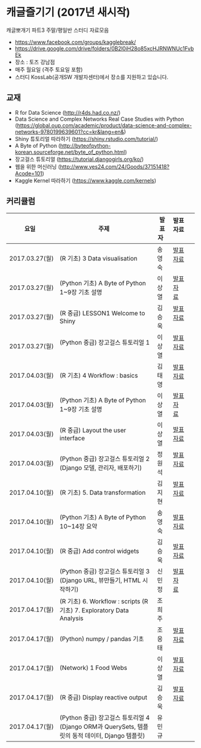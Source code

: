 # 캐글즐기기 (2017년 새시작)

캐글뽀개기 파트3 주말/평일반 스터디 자료모음

* https://www.facebook.com/groups/kagglebreak/
* https://drive.google.com/drive/folders/0B2l0iH28o85xcHJRNWNUc1FvbEk
* 장소 : 토즈 강남점 
* 매주 월요일 (격주 토요일 포함)
* 스터디 KossLab(공개SW 개발자센터)에서 장소를 지원하고 있습니다.

## 교재
* R for Data Science (http://r4ds.had.co.nz/)
* Data Science and Complex Networks Real Case Studies with Python (https://global.oup.com/academic/product/data-science-and-complex-networks-9780199639601?cc=kr&lang=en&)
* Shiny 튜토리얼 따라하기 (https://shiny.rstudio.com/tutorial/)
* A Byte of Python (http://byteofpython-korean.sourceforge.net/byte_of_python.html)
* 장고걸스 튜토리얼 (https://tutorial.djangogirls.org/ko/)
* 웹을 위한 머신러닝 (http://www.yes24.com/24/Goods/37151418?Acode=101)
* Kaggle Kernel 따라하기 (https://www.kaggle.com/kernels)


## 커리큘럼
|요일   |주제   |발표자   |발표자료   |   |
|---|---|---|---|---|
|2017.03.27(월)|(R 기초) 3 Data visualisation   |송영숙   |[발표자료](https://github.com/KaggleBreak/analyticstool/blob/master/part3/R/0327/3%20visualisation-20170328T065654Z-001/3%20visualisation/R%20for%20data%20science%203%20Data%20visualisation.ipynb)   |   |
|2017.03.27(월)|(Python 기초) A Byte of Python 1~9장 기초 설명   |이상열   |[발표자료](https://github.com/KaggleBreak/analyticstool/blob/master/part3/Python/byteofpython/A%20Byte%20of%20Python%201_9.ipynb)  |   |
|2017.03.27(월)|(R 중급) LESSON1 Welcome to Shiny   |김승욱   |[발표자료](https://encaion.shinyapps.io/shiny_color_picker_170327/)    |   |
|2017.03.27(월)|(Python 중급) 장고걸스 튜토리얼 1   |이상열   |[발표자료](https://github.com/KaggleBreak/analyticstool/blob/master/part3/Python/Django/Django%20Girls%20Tutorial%201.ipynb)   |   |
|2017.04.03(월)|(R 기초) 4 Workflow : basics   |김태영   |[발표자료](https://github.com/KaggleBreak/analyticstool/blob/master/part3/R/0403_basics/basics.pptx)   |   |
|2017.04.03(월)|(Python 기초) A Byte of Python 1~9장 기초 설명   |이상열   |[발표자료](https://github.com/KaggleBreak/analyticstool/blob/master/part3/Python/byteofpython/A%20Byte%20of%20Python%201_9.ipynb)  |   |
|2017.04.03(월)|(R 중급) Layout the user interface   |이상열  |[발표자료](https://github.com/KaggleBreak/analyticstool/blob/master/part3/R/0403/LESSON%202_Build%20a%20user-interface.ipynb) ||
|2017.04.03(월)|(Python 중급) 장고걸스 튜토리얼 2 (Django 모델, 관리자, 배포하기)  |정원석   |[발표자료](https://github.com/KaggleBreak/analyticstool/blob/master/part3/Python/Django/Django%20Girls%20Tutorial2.pdf)   |   |
|2017.04.10(월)|(R 기초) 5. Data transformation   |김지현   |[발표자료](https://github.com/KaggleBreak/analyticstool/blob/master/part3/R/0410_transformation/5_data_transformation.pdf)   |   |
|2017.04.10(월)|(Python 기초) A Byte of Python 10~14장 요약   |송영숙   |[발표자료](ithub.com/KaggleBreak/analyticstool/blob/master/part3/Python/byteofpython/byteofpython1014.ipynb) |   |
|2017.04.10(월)|(R 중급) Add control widgets   |김승욱  |[발표자료](https://github.com/KaggleBreak/analyticstool/blob/master/part3/R/0410_widgets/all_buttons_in_shiny.R) ||
|2017.04.10(월)|(Python 중급) 장고걸스 튜토리얼 3 (Django URL, 뷰만들기, HTML 시작하기)  |신민정   |[발표자료](https://github.com/KaggleBreak/analyticstool/blob/master/part3/Python/Django/django_mtv.pdf)  |   |
|2017.04.17(월)|(R 기초) 6. Workflow : scripts (R 기초) 7. Exploratory Data Analysis   |조희주   |   |   |
|2017.04.17(월)|(Python) numpy / pandas 기초   |조응태   |[발표자료](https://github.com/KaggleBreak/analyticstool/blob/master/part3/Python/nppd/etc%20-%201.%20NumPy%20Basics.ipynb)   |   |
|2017.04.17(월)|(Network) 1 Food Webs  |이상열   |[발표자료](b.com/KaggleBreak/analyticstool/blob/master/part3/Network/1.%20Food%20Webs.ipynb)   |   |
|2017.04.17(월)|(R 중급) Display reactive output   |김승욱   |[발표자료](https://github.com/KaggleBreak/analyticstool/blob/master/part3/R/0417_Reactive/ui.R)   |   |
|2017.04.17(월)|(Python 중급) 장고걸스 튜토리얼 4 (Django ORM과 QuerySets, 템플릿의 동적 데이터, Django 템플릿)   |유민규   |   |   |

